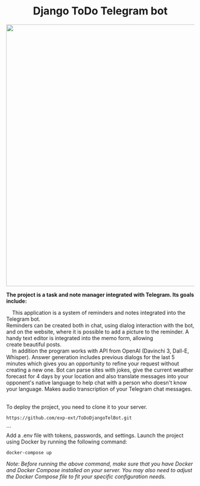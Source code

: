 <h1 align="center">Django ToDo Telegram bot</h1>
<p align="center"><img src="https://github.com/exp-ext/GitProjects/blob/main/pythons.png" width="700" /></p>
<div><strong>The project is a task and note manager integrated with Telegram. Its goals include:</strong></div>
<p>&nbsp; &nbsp; This application is a system of reminders and notes integrated into the Telegram bot. <br />Reminders can be created both in chat, using dialog interaction with the bot, and on the website, where it is possible to add a picture to the reminder. A handy text editor is integrated into the memo form, allowing<br /> create beautiful posts.<br />&nbsp; &nbsp; In addition the program works with API from OpenAI (Davinchi 3, Dall-E, Whisper). Answer generation includes previous dialogs for the last 5 minutes which gives you an opportunity to refine your request without creating a new one. Bot can parse sites with jokes, give the current weather forecast for 4 days by your location and also translate messages into your opponent's native language to help chat with a person who doesn't know your language. Makes audio transcription of your Telegram chat messages.</p>
<div class="w-[30px] flex flex-col relative items-end">&nbsp;</div>
<div class="w-[30px] flex flex-col relative items-end">To deploy the project, you need to clone it to your server.&nbsp;</div>

```
https://github.com/exp-ext/ToDoDjangoTelBot.git
```

<div class="w-[30px] flex flex-col relative items-end">```&nbsp;</div>
<div class="w-[30px] flex flex-col relative items-end">Add a .env file with tokens, passwords, and settings. Launch the project using Docker by running the following command:</div>

```
docker-compose up 
```

<p><em>Note: Before running the above command, make sure that you have Docker and Docker Compose installed on your server. You may also need to adjust the Docker Compose file to fit your specific configuration needs.</em></p>
<p>&nbsp;</p>

